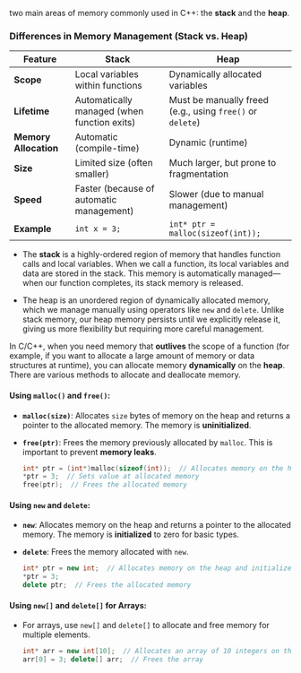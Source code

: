 two main areas of memory commonly used in C++: the **stack** and the **heap**.

### **Differences in Memory Management (Stack vs. Heap)**

|**Feature**|**Stack**|**Heap**|
|---|---|---|
|**Scope**|Local variables within functions|Dynamically allocated variables|
|**Lifetime**|Automatically managed (when function exits)|Must be manually freed (e.g., using `free()` or `delete`)|
|**Memory Allocation**|Automatic (compile-time)|Dynamic (runtime)|
|**Size**|Limited size (often smaller)|Much larger, but prone to fragmentation|
|**Speed**|Faster (because of automatic management)|Slower (due to manual management)|
|**Example**|`int x = 3;`|`int* ptr = malloc(sizeof(int));`|

- The **stack** is a highly-ordered region of memory that handles function calls and local variables. When we call a function, its local variables and data are stored in the stack. This memory is automatically managed—when our function completes, its stack memory is released.
    
- The heap is an unordered region of dynamically allocated memory, which we manage manually using operators like `new` and `delete`. Unlike stack memory, our heap memory persists until we explicitly release it, giving us more flexibility but requiring more careful management.

In C/C++, when you need memory that **outlives** the scope of a function (for example, if you want to allocate a large amount of memory or data structures at runtime), you can allocate memory **dynamically** on the **heap**. There are various methods to allocate and deallocate memory.

#### **Using `malloc()` and `free()`**:

- **`malloc(size)`**: Allocates `size` bytes of memory on the heap and returns a pointer to the allocated memory. The memory is **uninitialized**.
    
- **`free(ptr)`**: Frees the memory previously allocated by `malloc`. This is important to prevent **memory leaks**.

    ``` cpp 
    int* ptr = (int*)malloc(sizeof(int));  // Allocates memory on the heap
    *ptr = 3;  // Sets value at allocated memory 
    free(ptr);  // Frees the allocated memory
    ```
    

#### **Using `new` and `delete`**:

- **`new`**: Allocates memory on the heap and returns a pointer to the allocated memory. The memory is **initialized** to zero for basic types.
    
- **`delete`**: Frees the memory allocated with `new`.
    
    ``` cpp 
    int* ptr = new int;  // Allocates memory on the heap and initializes
    *ptr = 3; 
    delete ptr;  // Frees the allocated memory
    ```

#### **Using `new[]` and `delete[]` for Arrays**:

- For arrays, use `new[]` and `delete[]` to allocate and free memory for multiple elements.
    
    ``` cpp
    int* arr = new int[10];  // Allocates an array of 10 integers on the heap 
    arr[0] = 3; delete[] arr;  // Frees the array
    ```
    